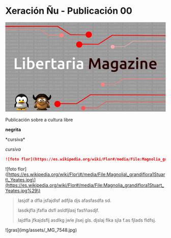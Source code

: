 # Xeración Ñu - Publicación 00

![](/assets/portada.png)

Publicación sobre a cultura libre

**negrita**

\*cursiva\*

_cursiva_

```markdown
![foto flor](https://es.wikipedia.org/wiki/Flor#/media/File:Magnolia_grandiflora1Stuart_Yeates.jpg)
```

!\[foto flor\]\([https://es.wikipedia.org/wiki/Flor\#/media/File:Magnolia\_grandiflora1Stuart\_Yeates.jpg\](https://es.wikipedia.org/wiki/Flor#/media/File:Magnolia_grandiflora1Stuart_Yeates.jpg%29\)



> lasjdf a dfla jsfajdlsf adfjla djs afasfasdfa sd.
>
> lasdkjfla  jfafla dsfl asldfjlasj fasfñasdjf.
>
> lajdfla jfkajdsflj asdlkg jwle jlsej gls. djslaj flka sjla f.as fjlads fldfsj.



!\[gras\]\(img/assets/\_MG\_7548.jpg\)

